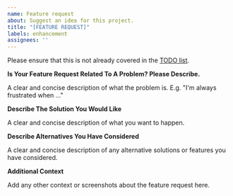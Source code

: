 ```yaml
---
name: Feature request
about: Suggest an idea for this project.
title: "[FEATURE REQUEST]"
labels: enhancement
assignees: ''
---
```


Please ensure that this is not already covered in the [TODO list](TODO.md).

**Is Your Feature Request Related To A Problem? Please Describe.**

A clear and concise description of what the problem is. E.g. "I'm always frustrated when ..."

**Describe The Solution You Would Like**

A clear and concise description of what you want to happen.

**Describe Alternatives You Have Considered**

A clear and concise description of any alternative solutions or features you have considered.

**Additional Context**

Add any other context or screenshots about the feature request here.
